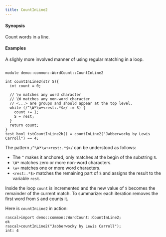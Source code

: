 ```yaml
---
title: CountInLine2
---
```


#### Synopsis

Count words in a line.

#### Examples

A slighly more involved manner of using regular matching in a loop.

```rascal 

module demo::common::WordCount::CountInLine2

int countInLine2(str S){
  int count = 0;
  
  // \w matches any word character
  // \W matches any non-word character
  // <...> are groups and should appear at the top level.
  while (/^\W*\w+<rest:.*$>/ := S) { 
    count += 1; 
    S = rest; 
  }
  return count;
}
test bool tstCountInLine2b() = countInLine2("Jabberwocky by Lewis Carroll") == 4;

```

The pattern `/^\W*\w+<rest:.*$>/` can be understood as follows:

*  The `^` makes it anchored, only matches at the begin of the substring `S`.
*  `\W*` matches zero or more non-word characters.
*  `\w+` matches one or more word characters.
*  `<rest:.*$>` matches the remaining part of `S` and assigns the result to the variable `rest`.

Inside the loop `count` is incremented and the new value of `S` becomes
the remainder of the current match. To summarize: each iteration
removes the first word from `S` and counts it.

Here is `countInLine2` in action:

```rascal-shell 
rascal>import demo::common::WordCount::CountInLine2;
ok
rascal>countInLine2("Jabberwocky by Lewis Carroll");
int: 4
```

